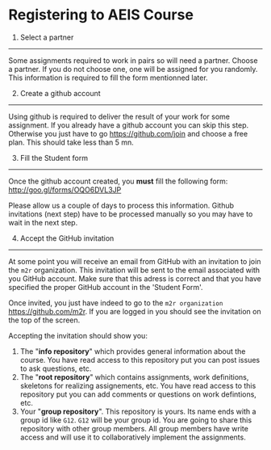 Registering to AEIS Course
==========================


1. Select a partner
-------------------
Some assignments required to work in pairs so will need a partner.
Choose a partner. If you do not choose one, one will be assigned for
you randomly. This information is required to fill the form mentionned
later.

2. Create a github account
--------------------------
 
Using github is required to deliver the result of your work for some 
assignment. If you already have a github account you can skip this step.
Otherwise you just have to go <https://github.com/join> and choose a free
plan. This should take less than 5 mn. 


3. Fill the Student form
-------------------------

Once the github account created, you **must** fill the following form: 
<http://goo.gl/forms/OQO6DVL3JP>

Please allow us a couple of days to process this information. Github invitations
(next step) have to be processed manually so you may
have to wait in the next step.

4. Accept the GitHub invitation
-------------------------------

At some point you will receive an email from GitHub with 
an invitation to join the ``m2r`` organization. This invitation will be
sent to the email associated with you GitHub account.
Make sure that this adress is correct and that you have specified
the proper GitHub account in the 'Student Form'.

Once invited, you just have indeed to go to the ``m2r organization``
<https://github.com/m2r>. If you are logged in you should see the 
invitation on the top of the screen. 

Accepting the invitation should show you:

1.  The "**info repository**" which provides general information about 
    the course. You have read access to this repository put you can
    post issues to ask questions, etc.
2.  The "**root repository**" which contains assignments,
    work definitions, skeletons for realizing assignements, etc.
    You have read access to this repository put you can
    add comments or questions on work defintions, etc.
3.  Your "**group repository**". This repository is yours.
    Its name ends with a group id like ``G12``. ``G12`` will be your group id.
    You are going to share this repository with other group members.
    All group members have write access and will use it to collaboratively
    implement the assignments.
